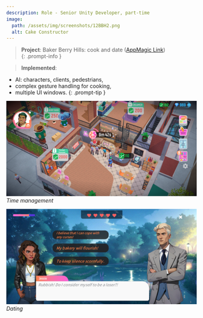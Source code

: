 ```yaml
---
description: Role - Senior Unity Developer, part-time  
image:
  path: /assets/img/screenshots/12BBH2.png
  alt: Cake Constructor
---
```


> **Project**: Baker Berry Hills: cook and date ([AppMagic Link](https://appmagic.rocks/google-play/baker-berry-hills-cook-and-date/com.deuscraft.cakeconstructor))  
{: .prompt-info } 

> **Implemented**:
- AI: characters, clients, pedestrians,
- complex gesture handling for cooking,
- multiple UI windows.
{: .prompt-tip } 

![img-description](/assets/img/screenshots/11BBH1.png)
_Time management_

![img-description](/assets/img/screenshots/13BBH3.png)
_Dating_